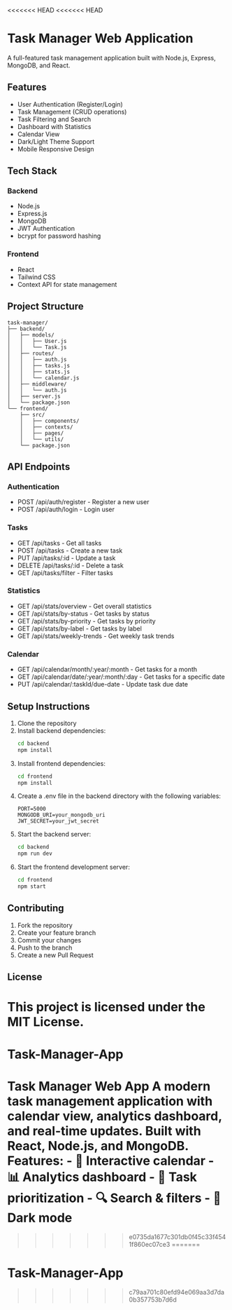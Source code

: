 <<<<<<< HEAD
<<<<<<< HEAD
# Task Manager Web Application

A full-featured task management application built with Node.js, Express, MongoDB, and React.

## Features

- User Authentication (Register/Login)
- Task Management (CRUD operations)
- Task Filtering and Search
- Dashboard with Statistics
- Calendar View
- Dark/Light Theme Support
- Mobile Responsive Design

## Tech Stack

### Backend
- Node.js
- Express.js
- MongoDB
- JWT Authentication
- bcrypt for password hashing

### Frontend
- React
- Tailwind CSS
- Context API for state management

## Project Structure

```
task-manager/
├── backend/
│   ├── models/
│   │   ├── User.js
│   │   └── Task.js
│   ├── routes/
│   │   ├── auth.js
│   │   ├── tasks.js
│   │   ├── stats.js
│   │   └── calendar.js
│   ├── middleware/
│   │   └── auth.js
│   ├── server.js
│   └── package.json
└── frontend/
    ├── src/
    │   ├── components/
    │   ├── contexts/
    │   ├── pages/
    │   └── utils/
    └── package.json
```

## API Endpoints

### Authentication
- POST /api/auth/register - Register a new user
- POST /api/auth/login - Login user

### Tasks
- GET /api/tasks - Get all tasks
- POST /api/tasks - Create a new task
- PUT /api/tasks/:id - Update a task
- DELETE /api/tasks/:id - Delete a task
- GET /api/tasks/filter - Filter tasks

### Statistics
- GET /api/stats/overview - Get overall statistics
- GET /api/stats/by-status - Get tasks by status
- GET /api/stats/by-priority - Get tasks by priority
- GET /api/stats/by-label - Get tasks by label
- GET /api/stats/weekly-trends - Get weekly task trends

### Calendar
- GET /api/calendar/month/:year/:month - Get tasks for a month
- GET /api/calendar/date/:year/:month/:day - Get tasks for a specific date
- PUT /api/calendar/:taskId/due-date - Update task due date

## Setup Instructions

1. Clone the repository
2. Install backend dependencies:
   ```bash
   cd backend
   npm install
   ```
3. Install frontend dependencies:
   ```bash
   cd frontend
   npm install
   ```
4. Create a .env file in the backend directory with the following variables:
   ```
   PORT=5000
   MONGODB_URI=your_mongodb_uri
   JWT_SECRET=your_jwt_secret
   ```
5. Start the backend server:
   ```bash
   cd backend
   npm run dev
   ```
6. Start the frontend development server:
   ```bash
   cd frontend
   npm start
   ```

## Contributing

1. Fork the repository
2. Create your feature branch
3. Commit your changes
4. Push to the branch
5. Create a new Pull Request

## License

This project is licensed under the MIT License. 
=======
# Task-Manager-App
# Task Manager Web App  A modern task management application with calendar view, analytics dashboard, and real-time updates. Built with React, Node.js, and MongoDB.  Features: - 📅 Interactive calendar - 📊 Analytics dashboard - 🎯 Task prioritization - 🔍 Search &amp; filters - 🌙 Dark mode
>>>>>>> e0735da1677c301db0f45c33f4541f860ec07ce3
=======
# Task-Manager-App
>>>>>>> c79aa701c80efd94e069aa3d7da0b357753b7d6d
